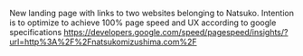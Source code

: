 New landing page with links to two websites belonging to Natsuko. Intention is to optimize to achieve 100% page speed and UX according to google specifications https://developers.google.com/speed/pagespeed/insights/?url=http%3A%2F%2Fnatsukomizushima.com%2F
